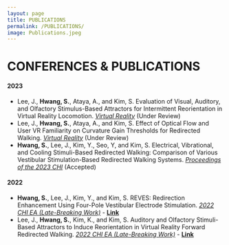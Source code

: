 ```yaml
---
layout: page
title: PUBLICATIONS
permalink: /PUBLICATIONS/
image: Publications.jpeg
---
```


# CONFERENCES & PUBLICATIONS
#### 2023
* Lee, J., <strong>Hwang, S.</strong>, Ataya, A., and Kim, S. Evaluation of Visual, Auditory, and Olfactory Stimulus-Based Attractors for Intermittent Reorientation in Virtual Reality Locomotion. <u><i>Virtual Reality</i></u> (Under Review)
* Lee, J., <strong>Hwang, S.</strong>, Ataya, A., and Kim, S. Effect of Optical Flow and User VR Familiarity on Curvature Gain Thresholds for Redirected Walking. <u><i>Virtual Reality</i></u> (Under Review)
* <strong>Hwang, S.</strong>, Lee, J., Kim, Y., Seo, Y, and Kim, S. Electrical, Vibrational, and Cooling Stimuli-Based Redirected Walking: Comparison of Various Vestibular Stimulation-Based Redirected Walking Systems. <u><i>Proceedings of the 2023 CHI</i></u> (Accepted)

#### 2022
* <strong>Hwang, S.</strong>, Lee, J., Kim, Y., and Kim, S. REVES: Redirection Enhancement Using Four-Pole Vestibular Electrode Stimulation. <u><i>2022 CHI EA (Late-Breaking Work)</i></u> - <a href="https://dl.acm.org/doi/10.1145/3491101.3519626"><strong>Link</strong></a>
* Lee, J., <strong>Hwang, S.</strong>, Kim, K., and Kim, S. Auditory and Olfactory Stimuli-Based Attractors to Induce Reorientation in Virtual Reality Forward Redirected Walking. <u><i>2022 CHI EA (Late-Breaking Work)</i></u> - <a href="https://dl.acm.org/doi/10.1145/3491101.3519719"><strong>Link</strong></a>
